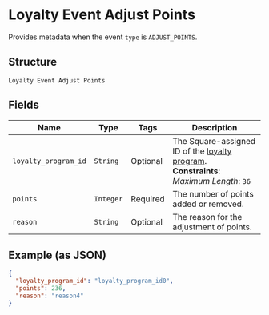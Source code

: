 
# Loyalty Event Adjust Points

Provides metadata when the event `type` is `ADJUST_POINTS`.

## Structure

`Loyalty Event Adjust Points`

## Fields

| Name | Type | Tags | Description |
|  --- | --- | --- | --- |
| `loyalty_program_id` | `String` | Optional | The Square-assigned ID of the [loyalty program](/doc/models/loyalty-program.md).<br>**Constraints**: *Maximum Length*: `36` |
| `points` | `Integer` | Required | The number of points added or removed. |
| `reason` | `String` | Optional | The reason for the adjustment of points. |

## Example (as JSON)

```json
{
  "loyalty_program_id": "loyalty_program_id0",
  "points": 236,
  "reason": "reason4"
}
```

